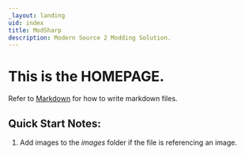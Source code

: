 ```yaml
---
_layout: landing
uid: index
title: ModSharp
description: Modern Source 2 Modding Solution.
---
```




# This is the **HOMEPAGE**.

Refer to [Markdown](http://daringfireball.net/projects/markdown/) for how to write markdown files.

## Quick Start Notes:

1. Add images to the *images* folder if the file is referencing an image.